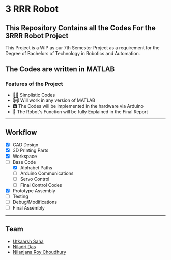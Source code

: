 # 3 RRR Robot
## This Repository Contains all the Codes For the 3RRR Robot Project
This Project is a WIP as our 7th Semester Project as a requirement for the Degree of Bachelors of Technology in Robotics and Automation.

## The Codes are written in MATLAB


### Features of the Project
- 🧑‍💻 Simplistic Codes
- Ⓜ️ Will work in any version of MATLAB
- 🅰️ The Codes will be implemented in the hardware via Arduino
- 🤖 The Robot's Function will be fully Explained in the Final Report

---
## Workflow
- [X] CAD Design
- [X] 3D Printing Parts
- [X] Workspace
- [ ] Base Code
  - [X] Alphabet Paths
  - [ ] Arduino Communications
  - [ ] Servo Control
  - [ ] Final Control Codes
- [X] Prototype Assembly
- [ ] Testing
- [ ] Debug/Modifications
- [ ] Final Assembly

---
## Team
- [Utkaarsh Saha](https://github.com/Kishou-Arima)
- [Niladri Das](https://github.com/nil-2)
- [Nilanjana Roy Choudhury](https://github.com/Nilandita)
